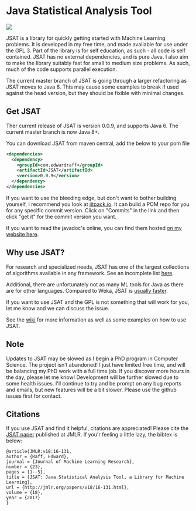 # Java Statistical Analysis Tool

<a href='https://travis-ci.org/EdwardRaff/JSAT/builds'><img src='https://travis-ci.org/EdwardRaff/JSAT.svg?branch=master'></a>


JSAT is a library for quickly getting started with Machine Learning problems. It is developed in my free time, and made available for use under the GPL 3. Part of the library is for self education, as such - all code is self contained. JSAT has no external dependencies, and is pure Java. I also aim to make the library suitably fast for small to medium size problems. As such, much of the code supports parallel execution.

The current master branch of JSAT is going through a larger refactoring as JSAT moves to Java 8. This may cause some examples to break if used against the head version, but they should be fixible with minimal changes.

## Get JSAT

Ther current release of JSAT is version 0.0.9, and supports Java 6. The current master branch is now Java 8+. 

You can download JSAT from maven central, add the below to your pom file

```xml
<dependencies>
  <dependency>
    <groupId>com.edwardraff</groupId>
    <artifactId>JSAT</artifactId>
    <version>0.0.9</version>
  </dependency>
</dependencies>
```

If you want to use the bleeding edge, but don't want to bother building yourself, I recommend you look at [jitpack.io](https://jitpack.io/#EdwardRaff/JSAT). It can build a POM repo for you for any specific commit version. Click on "Commits" in the link and then click "get it" for the commit version you want. 

If you want to read the javadoc's online, you can find them hosted [on my website here](http://www.edwardraff.com/jsat_docs/JSAT-0.0.8-javadoc/). 

## Why use JSAT? 

For research and specialized needs, JSAT has one of the largest collections of algorithms available in any framework. See an incomplete list [here](https://github.com/EdwardRaff/JSAT/wiki/Algorithms). 

Additional, there are unfortunately not as many ML tools for Java as there are for other languages. Compared to Weka, JSAT is [usually faster](http://jsatml.blogspot.com/2015/03/jsat-vs-weka-on-mnist.html). 

If you want to use JSAT and the GPL is not something that will work for you, let me know and we can discuss the issue.

See the [wiki](https://github.com/EdwardRaff/JSAT/wiki) for more information as well as some examples on how to use JSAT. 

## Note

Updates to JSAT may be slowed as I begin a PhD program in Computer Science. The project isn’t abandoned! I just have limited free time, and will be balancing my PhD work with a full time job. If you discover more hours in the day, please let me know! Development will be further slowed due to some health issues. I'll continue to try and be prompt on any bug reports and emails, but new features will be a bit slower. Please use the github issues first for contact. 

## Citations

If you use JSAT and find it helpful, citations are appreciated! Please cite the [JSAT paper](http://www.jmlr.org/papers/v18/16-131.html) published at JMLR. If you'r feeling a little lazy, the bibtex is below:

```
@article{JMLR:v18:16-131,
author = {Raff, Edward},
journal = {Journal of Machine Learning Research},
number = {23},
pages = {1--5},
title = {JSAT: Java Statistical Analysis Tool, a Library for Machine Learning},
url = {http://jmlr.org/papers/v18/16-131.html},
volume = {18},
year = {2017}
}
```
